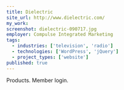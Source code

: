 ```yaml
---
title: Dielectric
site_url: http://www.dielectric.com/
my_work:
screenshot: dielectric-090717.jpg
employer: Compulse Integrated Marketing
tags:
  - industries: ['television', 'radio']
  - technologies: ['WordPress', 'jQuery']
  - project_types: ['website']
published: true
---
```


Products. Member login.
